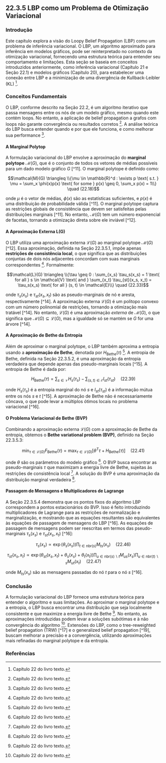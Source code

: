 ## 22.3.5 LBP como um Problema de Otimização Variacional

### Introdução
Este capítulo explora a visão do Loopy Belief Propagation (LBP) como um problema de inferência variacional. O LBP, um algoritmo aproximado para inferência em modelos gráficos, pode ser reinterpretado no contexto da otimização variacional, fornecendo uma estrutura teórica para entender seu comportamento e limitações. Esta seção se baseia em conceitos introduzidos anteriormente, como inferência variacional (Capítulo 21 e Seção 22.1) e modelos gráficos (Capítulo 20), para estabelecer uma conexão entre LBP e a minimização de uma divergência de Kullback-Leibler (KL) [^1].

### Conceitos Fundamentais
O LBP, conforme descrito na Seção 22.2, é um algoritmo iterativo que passa mensagens entre os nós de um modelo gráfico, mesmo quando este contém loops. No entanto, a aplicação de belief propagation a grafos com loops não garante convergência ou resultados corretos [^1]. A análise teórica do LBP busca entender quando e por que ele funciona, e como melhorar sua performance [^1].

#### A Marginal Polytop
A formulação variacional do LBP envolve a aproximação do **marginal polytope** $\mathcal{M}(G)$, que é o conjunto de todos os vetores de médias possíveis para um dado modelo gráfico $G$ [^11]. O marginal polytope é definido como:

$$\mathcal{M}(G) \triangleq \\{\mu \in \mathbb{R}^d : \exists p \text{ s.t. } \mu = \sum_x \phi(x)p(x) \text{ for some } p(x) \geq 0, \sum_x p(x) = 1\\} \quad (22.18)$$

onde $\mu$ é o vetor de médias, $\phi(x)$ são as estatísticas suficientes, e $p(x)$ é uma distribuição de probabilidade válida [^11]. O marginal polytope captura as restrições globais de consistência que devem ser satisfeitas pelas distribuições marginais [^11]. No entanto, $\mathcal{M}(G)$ tem um número exponencial de facetas, tornando a otimização direta sobre ele inviável [^12].

#### A Aproximação Externa L(G)
O LBP utiliza uma aproximação externa $\mathcal{L}(G)$ ao marginal polytope $\mathcal{M}(G)$ [^12]. Essa aproximação, definida na Seção 22.3.5.1, impõe apenas **restrições de consistência local**, o que significa que as distribuições conjuntas de dois nós adjacentes concordam com suas marginais correspondentes [^1]. Formalmente:

$$\mathcal{L}(G) \triangleq \\{\tau \geq 0 : \sum_{x_s} \tau_s(x_s) = 1 \text{ for all } s \in \mathcal{V} \text{ and } \sum_{x_t} \tau_{st}(x_s, x_t) = \tau_s(x_s) \text{ for all } (s, t) \in \mathcal{E}\\} \quad (22.33)$$

onde $\tau_s(x_s)$ e $\tau_{st}(x_s, x_t)$ são as pseudo-marginais de nó e aresta, respectivamente [^14]. A aproximação externa $\mathcal{L}(G)$ é um politopo convexo com um número polinomial de restrições, tornando a otimização mais tratável [^14]. No entanto, $\mathcal{L}(G)$ é uma aproximação *externa* de $\mathcal{M}(G)$, o que significa que $\mathcal{M}(G) \subseteq \mathcal{L}(G)$, mas a igualdade só se mantém se $G$ for uma árvore [^14].

#### A Aproximação de Bethe da Entropia
Além de aproximar o marginal polytope, o LBP também aproxima a entropia usando a **aproximação de Bethe**, denotada por $H_{\text{Bethe}}(\tau)$ [^1]. A entropia de Bethe, definida na Seção 22.3.5.2, é uma aproximação da entropia verdadeira que depende apenas das pseudo-marginais locais [^15]. A entropia de Bethe é dada por:

$$H_{\text{Bethe}}(\tau) = \sum_{s \in \mathcal{V}} H_s(\tau_s) - \sum_{(s,t) \in \mathcal{E}} I_{st}(\tau_{st}) \quad (22.39)$$

onde $H_s(\tau_s)$ é a entropia marginal do nó $s$ e $I_{st}(\tau_{st})$ é a informação mútua entre os nós $s$ e $t$ [^15]. A aproximação de Bethe não é necessariamente côncava, o que pode levar a múltiplos ótimos locais no problema variacional [^16].

#### O Problema Variacional de Bethe (BVP)
Combinando a aproximação externa $\mathcal{L}(G)$ com a aproximação de Bethe da entropia, obtemos o **Bethe variational problem (BVP)**, definido na Seção 22.3.5.3:

$$\min_{\tau \in \mathcal{L}(G)} F_{\text{Bethe}}(\tau) = \max_{\tau \in \mathcal{L}(G)} [\theta^T \tau + H_{\text{Bethe}}(\tau)] \quad (22.41)$$

onde $\theta$ são os parâmetros do modelo gráfico [^1]. O BVP busca encontrar as pseudo-marginais $\tau$ que maximizam a energia livre de Bethe, sujeitas às restrições de consistência local [^1]. A solução do BVP é uma aproximação da distribuição marginal verdadeira [^1].

#### Passagem de Mensagens e Multiplicadores de Lagrange
A Seção 22.3.5.4 demonstra que os pontos fixos do algoritmo LBP correspondem a pontos estacionários do BVP. Isso é feito introduzindo multiplicadores de Lagrange para as restrições de normalização e marginalização, e mostrando que as equações resultantes são equivalentes às equações de passagem de mensagens do LBP [^16]. As equações de passagem de mensagens podem ser reescritas em termos das pseudo-marginais $\tau_s(x_s)$ e $\tau_{st}(x_s, x_t)$ [^16]:

$$\tau_s(x_s) \propto \exp(\theta_s(x_s)) \prod_{t \in \text{nbr}(s)} M_{ts}(x_s) \quad (22.46)$$

$$\tau_{st}(x_s,x_t) \propto \exp(\theta_{st}(x_s, x_t) + \theta_s(x_s) + \theta_t(x_t)) \prod_{u \in \text{nbr}(s)\backslash t} M_{us}(x_s) \prod_{u \in \text{nbr}(t)\backslash s} M_{ut}(x_t) \quad (22.47)$$

onde $M_{ts}(x_s)$ são as mensagens passadas do nó $t$ para o nó $s$ [^16].

### Conclusão
A formulação variacional do LBP fornece uma estrutura teórica para entender o algoritmo e suas limitações. Ao aproximar o marginal polytope e a entropia, o LBP busca encontrar uma distribuição que seja localmente consistente e que maximize a energia livre de Bethe [^1]. No entanto, as aproximações introduzidas podem levar a soluções subótimas e à não convergência do algoritmo [^1]. Extensões do LBP, como o tree-reweighted belief propagation (TRW) [^17] e o generalized belief propagation [^19], buscam melhorar a precisão e a convergência, utilizando aproximações mais refinadas do marginal polytope e da entropia.

### Referências
[^1]: Capítulo 22 do livro texto.
<!-- END -->